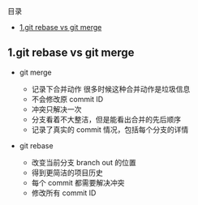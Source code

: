 目录
- [1.git rebase vs git merge](#1git-rebase-vs-git-merge)

## 1.git rebase vs git merge
  
- git merge

  - 记录下合并动作 很多时候这种合并动作是垃圾信息
  - 不会修改原 commit ID
  - 冲突只解决一次
  - 分支看着不大整洁，但是能看出合并的先后顺序
  - 记录了真实的 commit 情况，包括每个分支的详情

- git rebase
  - 改变当前分支 branch out 的位置
  - 得到更简洁的项目历史
  - 每个 commit 都需要解决冲突
  - 修改所有 commit ID

